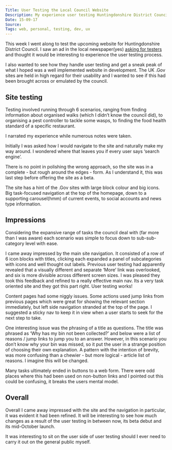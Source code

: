 ```yaml
---
Title: User Testing the Local Council Website
Description: My experience user testing Huntingdonshire District Councils new website, the process and my initial impressions.
Date: 15-09-17
Source: 
Tags: web, personal, testing, dev, ux
---
```

This week I went along to test the upcoming website for Huntingdonshire District Council. I saw an ad in the local newspaper(yes) [asking for testers](http://huntingdonshire.gov.uk/News%20and%20Communications/whatsnew/Pages/Councillookingforvolunteerstotestnewwebsite.aspx) and thought it would be interesting to experience the user testing process.

I also wanted to see how they handle user testing and get a sneak peak of what I hoped was a well implemented website in development. The UK .Gov sites are held in high regard for their usability and I wanted to see if this had been brought across or emulated by the council.

## Site testing

Testing involved running through 6 scenarios, ranging from finding information about organised walks (which I didn’t know the council did), to organising a pest controller to tackle some wasps, to finding the food health standard of a specific restaurant. 

I narrated my experience while numerous notes were taken. 

Initially I was asked how I would navigate to the site and naturally make my way around. I wondered where that leaves you if every user says ‘search engine’.

There is no point in polishing the wrong approach, so the site was in a complete - but rough around the edges - form. As I understand it, this was last step before offering the site as a beta.

The site has a hint of the .Gov sites with large block colour and big icons. Big task-focused navigation at the top of the homepage, down to a supporting carousel(hmm) of current events, to social accounts and news type information.

## Impressions

Considering the expansive range of tasks the council deal with (far more than I was aware) each scenario was simple to focus down to sub-sub-category level with ease.

I came away impressed by the main site navigation. It consisted of a row of 6 icon blocks with titles, clicking each expanded a panel of subcategories with icons and well thought out labels. Previous user testing had apparently revealed that a visually different and separate ‘More’ link was overlooked, and six is more divisible across different screen sizes. I was pleased they took this feedback and refined to a really effective main nav. Its a very task oriented site and they got this part right. User testing works!

Content pages had some niggly issues. Some actions used jump links from previous pages which were great for showing the relevant section immediately, but left side navigation stranded at the top of the page. I suggested a sticky nav to keep it in view when a user starts to seek for the next step to take.

One interesting issue was the phrasing of a title as questions. The title was phrased as ‘Why has my bin not been collected?’ and below were a list of reasons / jump links to jump you to an answer. However, in this scenario you don’t know why your bin was missed, so it put the user in a strange position of choosing their own explanation. A pattern with the intention of brevity, was more confusing than a chewier - but more logical - article list of reasons. I imagine this will be changed.

Many tasks ultimately ended in buttons to a web form. There were odd places where this had been used on non-button links and I pointed out this could be confusing, it breaks the users mental model. 

## Overall

Overall I came away impressed with the site and the navigation in particular, it was evident it had been refined. It will be interesting to see how much changes as a result of the user testing in between now, its beta debut and its mid-October launch.

It was interesting to sit on the user side of user testing should I ever need to carry it out on the general public myself.

